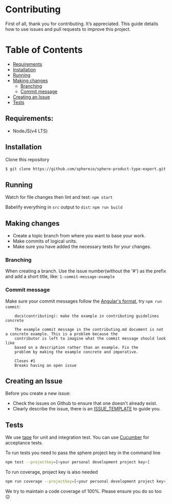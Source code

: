 # Contributing
First of all, thank you for contributing. It’s appreciated. This guide details how to use issues and pull requests to improve this project.

Table of Contents
=================

  * [Requirements](#requirements)
  * [Installation](#installation)
  * [Running](#running)
  * [Making changes](#making-changes)
    * [Branching](#branching)
    * [Commit message](#commit-message)
  * [Creating an Issue](#creating-an-issue)
  * [Tests](#tests)

## Requirements:
* NodeJS(v4 LTS)

## Installation
Clone this repository

```bash
$ git clone https://github.com/sphereio/sphere-product-type-export.git
```

## Running
Watch for file changes then lint and test:
`npm start`

Babelify everything in `src` output to `dist`:
`npm run build`

## Making changes
* Create a topic branch from where you want to base your work.
* Make commits of logical units.
* Make sure you have added the necessary tests for your changes.

### Branching
When creating a branch. Use the issue number(without the '#') as the prefix and add a short title, like: `1-commit-message-example`

### Commit message
Make sure your commit messages follow the [Angular's format](https://github.com/angular/angular.js/blob/master/CONTRIBUTING.md#-git-commit-guidelines), try `npm run commit`:
````
    docs(contributing): make the example in contributing guidelines concrete

    The example commit message in the contributing.md document is not a concrete example. This is a problem because the
    contributor is left to imagine what the commit message should look like
    based on a description rather than an example. Fix the
    problem by making the example concrete and imperative.

    Closes #1
    Breaks having an open issue
````

## Creating an Issue
Before you create a new issue:
  * Check the issues on Github to ensure that one doesn't already exist.
  * Clearly describe the issue, there is an [ISSUE_TEMPLATE](.github/ISSUE_TEMPLATE.md) to guide you.

## Tests
We use [tape](https://github.com/substack/tape) for unit and integration test. You can use [Cucumber](https://github.com/cucumber/cucumber-js) for acceptance tests.

To run tests you need to pass the sphere project key in the command line

```bash
npm test --projectkey=[<your personal development project key>]
```
To run coverage, project key is also needed

```bash
npm run coverage --projectkey=[<your personal development project key>]
```

We try to maintain a code coverage of 100%. Please ensure you do so too 😉
